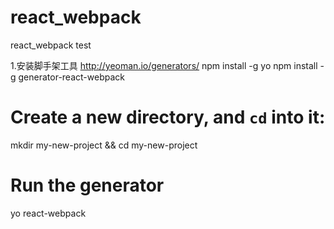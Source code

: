 # react_webpack
react_webpack test

1.安装脚手架工具
  http://yeoman.io/generators/
  npm install -g yo
  npm install -g generator-react-webpack
  
  # Create a new directory, and `cd` into it:
  mkdir my-new-project && cd my-new-project

  # Run the generator
  yo react-webpack
